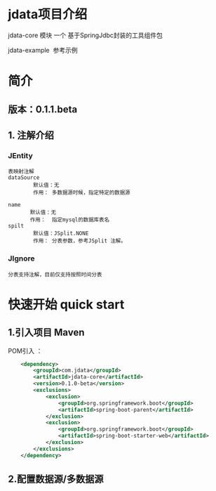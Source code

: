# jdata项目介绍

jdata-core 模块
  一个 基于SpringJdbc封装的工具组件包

jdata-example
  参考示例
# 简介
## 版本：0.1.1.beta

## 1. 注解介绍

### JEntity
    表映射注解
    dataSource
            默认值：无
            作用： 多数据源时候，指定特定的数据源

    name
           默认值：无
           作用：  指定mysql的数据库表名
    spilt
            默认值：JSplit.NONE
            作用： 分表参数，参考JSplit 注解。

### JIgnore
    分表支持注解，目前仅支持按照时间分表




  
# 快速开始 quick start
## 1.引入项目 Maven


POM引入 ：

```xml
    <dependency>
        <groupId>com.jdata</groupId>
        <artifactId>jdata-core</artifactId>
        <version>0.1.0-beta</version>
        <exclusions>
            <exclusion>
                <groupId>org.springframework.boot</groupId>
                <artifactId>spring-boot-parent</artifactId>
            </exclusion>
            <exclusion>
                <groupId>org.springframework.boot</groupId>
                <artifactId>spring-boot-starter-web</artifactId>
            </exclusion>
        </exclusions>
    </dependency>
```

## 2.配置数据源/多数据源


